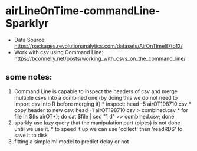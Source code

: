 # airLineOnTime-commandLine-Sparklyr

- Data Source: https://packages.revolutionanalytics.com/datasets/AirOnTime87to12/
- Work with csv using Command Line: https://bconnelly.net/posts/working_with_csvs_on_the_command_line/

## some notes:
  1. Command Line is capable to inspect the headers of csv and merge multiple csvs into a combined one (by doing this we do not need to import csv into R before merging it)
    * inspect: head -5 airOT198710.csv
    * copy header to new csv: head -1 airOT198710.csv > combined.csv
    * for file in $(ls airOT*); do cat $file | sed "1 d" >> combined.csv; done
  2. sparkly use lazy query that the manipulation part (pipes) is not done until we use it. 
    * to speed it up we can use 'collect' then 'readRDS' to save it to disk
  3. fitting a simple ml model to predict delay or not
